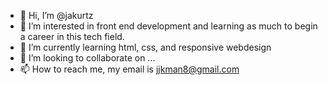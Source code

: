 - 👋 Hi, I’m @jakurtz
- 👀 I’m interested in front end development and learning as much to begin a career in this tech field.
- 🌱 I’m currently learning html, css, and responsive webdesign
- 💞️ I’m looking to collaborate on ...
- 📫 How to reach me, my email is jjkman8@gmail.com

<!---
jakurtz/jakurtz is a ✨ special ✨ repository because its `README.md` (this file) appears on your GitHub profile.
You can click the Preview link to take a look at your changes.
--->
